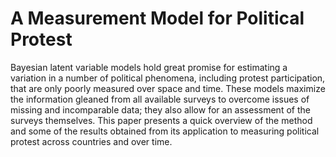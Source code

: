 # A Measurement Model for Political Protest

Bayesian latent variable models hold great promise for estimating a variation in a number of political phenomena, including protest participation, that are only poorly measured over space and time.  These models maximize the information gleaned from all available surveys to overcome issues of missing and incomparable data; they also allow for an assessment of the surveys themselves.  This paper presents a quick overview of the method and some of the results obtained from its application to measuring political protest across countries and over time.
